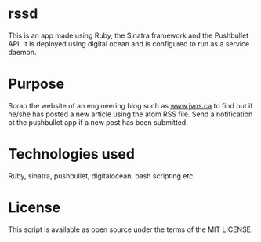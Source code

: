 # rssd
This is an app made using Ruby, the Sinatra framework and the Pushbullet API. It is deployed using digital ocean and is configured to run as a service daemon. 

# Purpose
Scrap the website of an  engineering blog such as www.jvns.ca to find out if he/she has posted a new article using the atom RSS file. Send a notification ot the pushbullet app if a new post has been submitted. 

# Technologies used
Ruby, sinatra, pushbullet, digitalocean, bash scripting etc.

# License
This script is available as open source under the terms of the MIT LICENSE.
